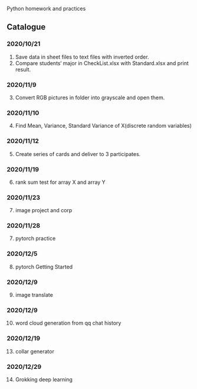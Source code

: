 Python homework and practices

## Catalogue

### 2020/10/21
1. Save data in sheet files to text files with inverted order.
2. Compare students‘ major in CheckList.xlsx with Standard.xlsx and print result.

### 2020/11/9
3. Convert RGB pictures in folder into grayscale and open them.

### 2020/11/10
4. Find Mean, Variance, Standard Variance of X(discrete random variables)

### 2020/11/12
5. Create series of cards and deliver to 3 participates.

### 2020/11/19
6. rank sum test for array X and array Y

### 2020/11/23
7. image project and corp

### 2020/11/28
7. pytorch practice

### 2020/12/5
8. pytorch Getting Started

### 2020/12/9
9. image translate

### 2020/12/9
10. word cloud generation from qq chat history 

### 2020/12/19
13. collar generator

### 2020/12/29
14. Grokking deep learning



  
